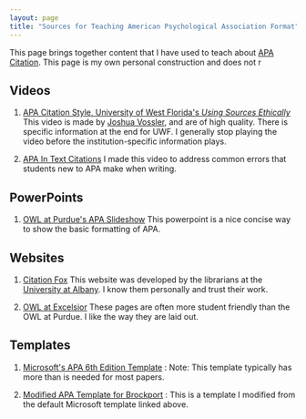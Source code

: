 ```yaml
---
layout: page
title: "Sources for Teaching American Psychological Association Format"
---
```

This page brings together content that I have used to teach about [APA Citation](https://owl.purdue.edu/owl/research_and_citation/apa_style/apa_style_introduction.html). This page is my own personal construction and does not r

Videos
---
1. [APA Citation Style, University of West Florida's <i>Using Sources Ethically</i>](https://uwf.edu/library/research_help/using-sources-ethically/)
  This video is made by [Joshua Vossler](http://joshuavossler.com/), and are of high quality. There is specific information at the end for UWF. I generally stop playing the video before the institution-specific information plays.

2. [APA In Text Citations](https://www.youtube.com/watch?v=A7Efaqn6gGE)
  I made this video to address common errors that students new to APA make when writing. 

PowerPoints
---
1. [OWL at Purdue's APA Slideshow](https://owl.purdue.edu/owl/research_and_citation/apa_style/apa_formatting_and_style_guide/apa_powerpoint_slide_presentation.html)
  This powerpoint is a nice concise way to show the basic formatting of APA.

Websites
---
1. [Citation Fox](https://library.albany.edu/cfox)
  This website was developed by the librarians at the [University at Albany](https://library.albany.edu/). I know them personally and trust their work.

2. [OWL at Excelsior](https://owl.excelsior.edu/citation-and-documentation/apa-style/)
  These pages are often more student friendly than the OWL at Purdue. I like the way they are laid out.

Templates
---
1. [Microsoft's APA 6th Edition Template](https://templates.office.com/en-us/APA-style-report-6th-edition-TM03982351)
: Note: This template typically has more than is needed for most papers.

2. [Modified APA Template for Brockport](http://library.brockport.edu/ld.php?content_id=28580900)
: This is a template I modified from the default Microsoft template linked above.